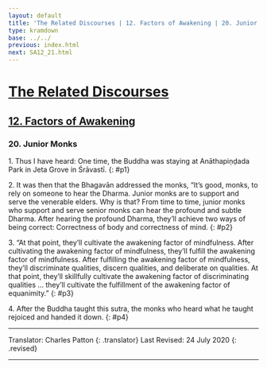 ```yaml
---
layout: default
title: 'The Related Discourses | 12. Factors of Awakening | 20. Junior Monks'
type: kramdown
base: ../../
previous: index.html
next: SA12_21.html
---
```


# [The Related Discourses](../index.html)
## [12. Factors of Awakening](index.html)
### 20. Junior Monks

1\. Thus I have heard: One time, the Buddha was staying at Anāthapiṇḍada Park in Jeta Grove in Śrāvastī.
{: #p1}

2\. It was then that the Bhagavān addressed the monks, “It’s good, monks, to rely on someone to hear the Dharma. Junior monks are to support and serve the venerable elders. Why is that? From time to time, junior monks who support and serve senior monks can hear the profound and subtle Dharma. After hearing the profound Dharma, they’ll achieve two ways of being correct: Correctness of body and correctness of mind.
{: #p2}

3\. “At that point, they’ll cultivate the awakening factor of mindfulness. After cultivating the awakening factor of mindfulness, they’ll fulfill the awakening factor of mindfulness. After fulfilling the awakening factor of mindfulness, they’ll discriminate qualities, discern qualities, and deliberate on qualities. At that point, they’ll skillfully cultivate the awakening factor of discriminating qualities … they’ll cultivate the fulfillment of the awakening factor of equanimity.”
{: #p3}

4\. After the Buddha taught this sutra, the monks who heard what he taught rejoiced and handed it down.
{: #p4}

---

Translator: Charles Patton
{: .translator}
Last Revised: 24 July 2020
{: .revised}

---